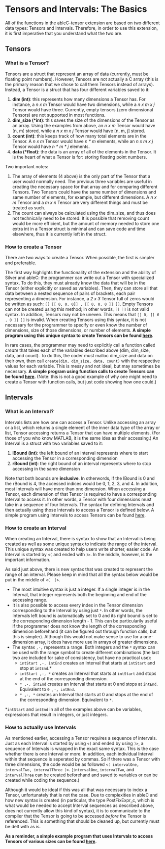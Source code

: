 # Tensors and Intervals: The Basics
All of the functions in the ableC-tensor extension are based on two different data types: Tensors and Intervals. Therefore, in order to use this extension, it is first imperative that you understand what the two are.

## Tensors
### What is a Tensor?
Tensors are a struct that represent an array of data (currently, must be floating point numbers). However, Tensors are not actually a C array (this is the primary reason that we chose to call them Tensors instead of arrays). Instead, a Tensor is a struct that has four different variables saved to it:
1. **dim (int)**: this represents how many dimensions a Tensor has. For instance, a *n x m*  Tensor would have two dimensions, while a *n x m x j* Tensor would have three. Currently, empty tensors (zero dimensional Tensors) are not supported in most functions.
2. **dim_size (\*int)**: this saves the size of the dimensions of the Tensor as an array. Using the examples from above, an *n x m* Tensor would have [n, m] stored, while a *n x m x j* Tensor would have [n, m, j] stored.
3. **count (int)**: this keeps track of how many total elements are in the Tensor. A *n x m* Tensor would have *n \* m* elements, while an *n x m x j* Tensor would have *n \* m \* j* elements.
4. **data (\*float)**: the data is an array of all of the elements in the Tensor. It is the heart of what a Tensor is for: storing floating point numbers.

Two important notes:
1. The array of elements (4 above) is the only part of the Tensor that a user would normally need. The previous three variables are useful in creating the necessary space for that array and for comparing different Tensors. Two Tensors could have the same number of dimensions and same number of elements, for example, but different dimensions. A *n x m* Tensor and a *m x n* Tensor are very different things and must be treated as such.
2. The count can always be calculated using the dim_size, and thus does not technically need to be stored. It is possible that removing count would be more efficient, but the amount of memory needed to store one extra int in a Tensor struct is minimal and can save code and time elsewhere, thus it is currently left in the struct.

### How to create a Tensor
There are two ways to create a Tensor. When possible, the first is simpler and preferable.

The first way highlights the functionality of the extension and the ability of Silver and ableC: the programmer can write out a Tensor with specialized syntax. To do this, they must already know the data that will be in the Tensor (either explicitly or saved as variables). Then, they can store all that data between a nested sequence of pairs of brackets, each pair representing a dimension. For instance, a *2 x 3* Tensor full of zeros would be written as such: `[[ [[ 0, 0, 0]] , [[ 0, 0, 0 ]] ]]`. Empty Tensors can not be created using this method; in other words, `[[ ]]` is not valid syntax. In addition, Tensors may not be uneven. This means that `[[ 0, [[ 0 , 0 ]] ]]` is invalid. When creating Tensors using this syntax, it is not necessary for the programmer to specify or even know the number of dimensions, size of those dimensions, or number of elements. **A simple program using this unique syntax to create Tensors can be found [here](https://github.umn.edu/melt/ableC-tensors/blob/master/test/positive/able_create_new_syntax.xc).**

In rare cases, the programmer may need to explicitly call a function called *create* that takes each of the variables described above (dim, dim_size, data, and count). To do this, the coder must malloc dim_size and data on their own, then call `create(dim, dim_size, data, count)` with the respective values for each variable. This is messy and not ideal, but may sometimes be necessary. **A simple program using function calls to create Tensors can be found [here](https://github.umn.edu/melt/ableC-tensors/blob/master/test/positive/able_create_test.xc).** (Note: this is not a good example of why one might need to create a Tensor with function calls, but just code showing how one could.)

## Intervals
### What is an Interval?
Intervals lists are how one can access a Tensor. Unlike accessing an array or a list, which returns a single element of the inner data type of the array or list, Tensor accessing returns a Tensor that can have multiple elements. (For those of you who know MATLAB, it is the same idea as their accessing.) An Interval is a struct with two variables saved to it:
1. **lBound (int)**: the left bound of an interval represents where to start accessing the Tensor in a corresponding dimension
2. **rBound (int)**: the right bound of an interval represents where to stop accessing in the same dimension 

Note that both bounds are **inclusive**. In otherwords, if the lBound is 0 and the rBound is 4, the accessed indices would be 0, 1, 2, 3, and 4. In addition, most Intervals will have more than one dimension. When accessing a Tensor, each dimension of that Tensor is required to have a corresponding Interval to access it. In other words, a Tensor with four dimensions must take in a sequence of four Intervals. The syntax for defining Intervals and then actually using those Intervals to access a Tensor is defined below. A simple program using Intervals to access Tensors can be found [here](https://github.umn.edu/melt/ableC-tensors/blob/master/test/positive/able_access_test.xc).

### How to create an Interval
When creating an Interval, there is syntax to show that an Interval is being created as well as some unique syntax to indicate the range of the interval. This unique syntax was created to help users write shorter, easier code. An Interval is started by `<(` and ended with `)>`. In the middle, however, is the important information.

As said just above, there is new syntax that was created to represent the range of an interval. Please keep in mind that all the syntax below would be put in the middle of  `<(  )>`. 
* The most intuitive syntax is just a integer. If a single integer is in the Interval, that integer represents both the beginning and end of the accessing range.
* It is also possible to access every index in the Tensor dimension corresponding to the Interval by using just `*`. In other words, the Intervals left bound is automatically set to 0 and its right bound is set to the corresponding dimension length - 1. This can be particularily useful if the programmer does not know the length of the corresponding dimension beforehand (it can be figured out through function calls, but this is simpler). Although this would not make sense to use for a one-dimension array, it does have more use in arrays of greater dimensions. 
* The syntax `,-,` represents a range. Both integers and the `*` syntax can be used with the range symbol to create different combinations (the last two are included for sake of consistency, but have no practical use):
   * `intStart ,-, intEnd` creates an Interval that starts at `intStart` and stop at `intEnd`.\*
   * `intStart ,-, *` creates an Interval that starts at `intStart` and stops at the end of the corresponding dimension.
   * `* ,-, intEnd` creates an Interval that starts at 0 and stops at `intEnd`. Equivalent to `0 ,-, intEnd`. 
   * `* ,-, *` creates an Interval that starts at 0 and stops at the end of the corresponding dimension. Equivalent to `*`.

 \*`intStart` and `intEnd` in all of the examples above can be variables, expressions that result in integers, or just integers.

### How to actually use Intervals
As mentioned earlier, accessing a Tensor requires a sequence of intervals. Just as each Interval is started by using `<(` and ended by using `)>`, a sequence of Intervals is wrapped in the exact same syntax. This is the case whether there is one Interval or more. In addition, each individual Interval within that sequence is seperated by commas. So if there was a Tensor with three dimensions, the code would be as followed `<( intervalOne, intervalTwo, intervalThree )>`. (`intervalOne`, `intervalTwo`, and `intervalThree` can be created beforehand and saved to variables or can be created while coding the sequence.)

Although it would be ideal if this was all that was necessary to index a Tensor, unfortunately that is not the case. Due to complexities in ableC and how new syntax is created (in particular, the type PostFixExpr_c, which is what would be needed to accept Interval sequences as described above, does not currently allow this kind of syntax), it is to communicate to the compiler that the Tensor is going to be accessed *before* the Tensor is referenced. This is something that should be cleaned up, but currently must be delt with as is.

**As a reminder, a simple example program that uses Intervals to access Tensors of various sizes can be found [here](https://github.umn.edu/melt/ableC-tensors/blob/master/test/positive/able_access_test.xc).**
